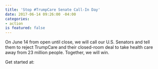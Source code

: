 ```yaml
---
title: 'Stop #TrumpCare Senate Call-In Day'
date: 2017-06-14 09:26:00 -04:00
categories:
- action
is featured: false
---
```


On June 14 from open until close, we will call our U.S. Senators and tell them to reject TrumpCare and their closed-room deal to take health care away from 23 million people. Together, we will win.

Get started at:

[](https://www.indivisbleguide.com/resource/stop-trumpcare-senate-call-script/)